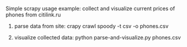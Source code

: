 Simple scrapy usage example: collect and visualize current prices of phones from citilink.ru

1) parse data from site:
crapy crawl spoody -t csv -o phones.csv

2) visualize collected data:
python parse-and-visualize.py phones.csv
